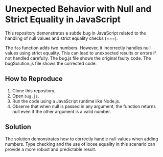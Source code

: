 # Unexpected Behavior with Null and Strict Equality in JavaScript

This repository demonstrates a subtle bug in JavaScript related to the handling of null values and strict equality checks (===).

The `foo` function adds two numbers. However, it incorrectly handles null values using strict equality.  This can lead to unexpected results or errors if not handled carefully. The bug.js file shows the original faulty code. The bugSolution.js file shows the corrected code.

## How to Reproduce

1. Clone this repository.
2. Open `bug.js`.
3. Run the code using a JavaScript runtime like Node.js. 
4. Observe that when null is passed in any argument, the function returns null even if the other argument is a valid number.

## Solution

The solution demonstrates how to correctly handle null values when adding numbers.  Type checking and the use of loose equality in this scenario can provide a more robust and predictable result.